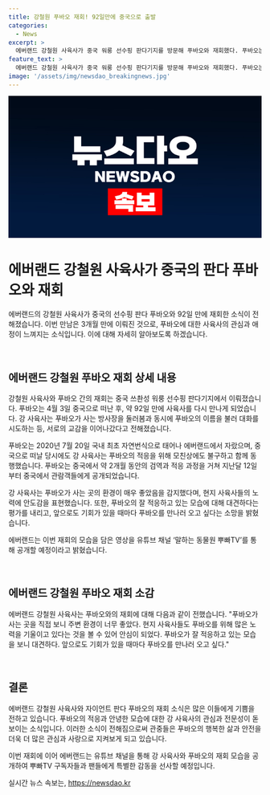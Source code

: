```yaml
---
title: 강철원 푸바오 재회! 92일만에 중국으로 출발
categories:
  - News
excerpt: >
  에버랜드 강철원 사육사가 중국 워룽 선수핑 판다기지를 방문해 푸바오와 재회했다. 푸바오는 3개월 만에 만난 이번에도 사육사를 알아보는 듯한 반응을 보였다. 강 사육사는 푸바오의 생활 환경이 좋아 보였고, 현지 사육사들의 노력에 감동받았다고 전했으며, 앞으로도 푸바오를 만나러 오고 싶다고 덧붙였다. 에버랜드는 유튜브를 통해 재회 모습을 공개할 예정이다.
feature_text: >
  에버랜드 강철원 사육사가 중국 워룽 선수핑 판다기지를 방문해 푸바오와 재회했다. 푸바오는 3개월 만에 만난 이번에도 사육사를 알아보는 듯한 반응을 보였다. 강 사육사는 푸바오의 생활 환경이 좋아 보였고, 현지 사육사들의 노력에 감동받았다고 전했으며, 앞으로도 푸바오를 만나러 오고 싶다고 덧붙였다. 에버랜드는 유튜브를 통해 재회 모습을 공개할 예정이다.
image: '/assets/img/newsdao_breakingnews.jpg'
---
```


<p><img src="/assets/img/newsdao_breakingnews.jpg" alt="flaretime 속보" /></p>

<h1>에버랜드 강철원 사육사가 중국의 판다 푸바오와 재회</h1>

<p>에버랜드의 강철원 사육사가 중국의 선수핑 판다 푸바오와 92일 만에 재회한 소식이 전해졌습니다. 이번 만남은 3개월 만에 이뤄진 것으로, 푸바오에 대한 사육사의 관심과 애정이 느껴지는 소식입니다. 이에 대해 자세히 알아보도록 하겠습니다.</p>

<p data-ke-size="size16">&nbsp;</p>

<h2 data-ke-size="size26">에버랜드 강철원 푸바오 재회 상세 내용</h2>

<p>강철원 사육사와 푸바오 간의 재회는 중국 쓰촨성 워룽 선수핑 판다기지에서 이뤄졌습니다. 푸바오는 4월 3일 중국으로 떠난 후, 약 92일 만에 사육사를 다시 만나게 되었습니다. 강 사육사는 푸바오가 사는 방사장을 둘러봄과 동시에 푸바오의 이름을 불러 대화를 시도하는 등, 서로의 교감을 이어나갔다고 전해졌습니다.</p>

<p>푸바오는 2020년 7월 20일 국내 최초 자연번식으로 태어나 에버랜드에서 자랐으며, 중국으로 떠날 당시에도 강 사육사는 푸바오의 적응을 위해 모친상에도 불구하고 함께 동행했습니다. 푸바오는 중국에서 약 2개월 동안의 검역과 적응 과정을 거쳐 지난달 12일부터 중국에서 관람객들에게 공개되었습니다.</p>

<p>강 사육사는 푸바오가 사는 곳의 환경이 매우 좋았음을 감지했다며, 현지 사육사들의 노력에 안도감을 표현했습니다. 또한, 푸바오의 잘 적응하고 있는 모습에 대해 대견하다는 평가를 내리고, 앞으로도 기회가 있을 때마다 푸바오를 만나러 오고 싶다는 소망을 밝혔습니다.</p>

<p>에버랜드는 이번 재회의 모습을 담은 영상을 유튜브 채널 ‘말하는 동물원 뿌빠TV’를 통해 공개할 예정이라고 밝혔습니다.</p>

<p data-ke-size="size16">&nbsp;</p>

<h2 data-ke-size="size26">에버랜드 강철원 푸바오 재회 소감</h2>

<p>에버랜드 강철원 사육사는 푸바오와의 재회에 대해 다음과 같이 전했습니다.
"푸바오가 사는 곳을 직접 보니 주변 환경이 너무 좋았다. 현지 사육사들도 푸바오를 위해 많은 노력을 기울이고 있다는 것을 볼 수 있어 안심이 되었다. 푸바오가 잘 적응하고 있는 모습을 보니 대견하다. 앞으로도 기회가 있을 때마다 푸바오를 만나러 오고 싶다."</p>

<p data-ke-size="size16">&nbsp;</p>

<h2 data-ke-size="size26">결론</h2>

<p>에버랜드 강철원 사육사와 자이언트 판다 푸바오의 재회 소식은 많은 이들에게 기쁨을 전하고 있습니다. 푸바오의 적응과 안녕한 모습에 대한 강 사육사의 관심과 전문성이 돋보이는 소식입니다. 이러한 소식이 전해짐으로써 관중들은 푸바오의 행복한 삶과 안전을 더욱 더 많은 관심과 사랑으로 지켜보게 되고 있습니다.</p>

<p>이번 재회에 이어 에버랜드는 유튜브 채널을 통해 강 사육사와 푸바오의 재회 모습을 공개하여 뿌빠TV 구독자들과 팬들에게 특별한 감동을 선사할 예정입니다.</p>
실시간 뉴스 속보는, <a href="https://newsdao.kr" rel="dofollow">https://newsdao.kr</a>


